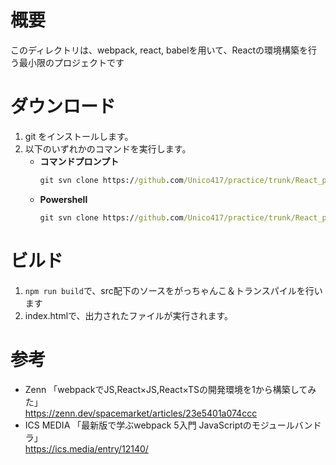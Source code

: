 # 概要
このディレクトリは、webpack, react, babelを用いて、Reactの環境構築を行う最小限のプロジェクトです

# ダウンロード
1. git をインストールします。
2. 以下のいずれかのコマンドを実行します。  
   - **コマンドプロンプト**
      ```bat
      git svn clone https://github.com/Unico417/practice/trunk/React_practice && cd React_practice && rmdir /s /q .\\.git && npm install && cd ../
      ```
   - **Powershell**
      ```bat
      git svn clone https://github.com/Unico417/practice/trunk/React_practice; cd React_practice; Remove-Item -Recurse -Force .git; npm install; cd ../
      ```

# ビルド
1. `npm run build`で、src配下のソースをがっちゃんこ＆トランスパイルを行います
2. index.htmlで、出力されたファイルが実行されます。

# 参考
- Zenn 「webpackでJS,React×JS,React×TSの開発環境を1から構築してみた」  
  https://zenn.dev/spacemarket/articles/23e5401a074ccc
- ICS MEDIA 「最新版で学ぶwebpack 5入門 JavaScriptのモジュールバンドラ」  
  https://ics.media/entry/12140/
